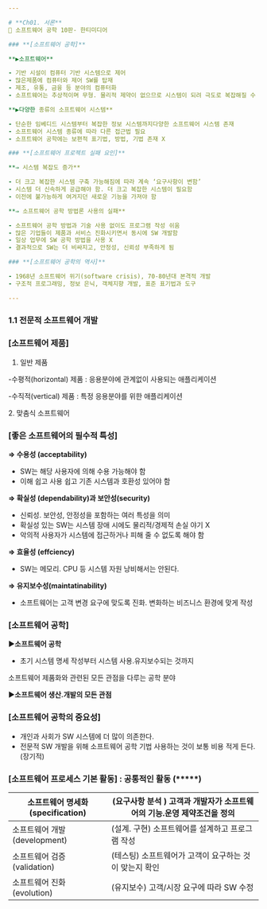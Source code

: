 ```yaml
---

# **Ch01. 서론**
📌 소프트웨어 공학 10판- 한티미디어

### **[소프트웨어 공학]**

**▶소프트웨어**

- 기반 시설이 컴퓨터 기반 시스템으로 제어
- 많은제품에 컴퓨터와 제어 SW를 탑재
- 제조, 유통, 금융 등 분야의 컴퓨터화
- 소프트웨어는 추상적이며 무형. 물리적 제약이 없으므로 시스템이 되려 극도로 복잡해질 수 있음

**▶다양한 종류의 소프트웨어 시스템**

- 단순한 임베디드 시스템부터 복잡한 정보 시스템까지다양한 소프트웨어 시스템 존재
- 소프트웨어 시스템 종류에 따라 다른 접근법 필요
- 소프트웨어 공학에는 보편적 표기법, 방법, 기법 존재 X

### **[소프트웨어 프로젝트 실패 요인]**

**⇒ 시스템 복잡도 증가**

- 더 크고 복잡한 시스템 구축 가능해짐에 따라 계속 ‘요구사항이 변함’
- 시스템 더 신속하게 공급해야 함. 더 크고 복잡한 시스템이 필요함
- 이전에 불가능하게 여겨지던 새로운 기능을 가져야 함

**⇒ 소프트웨어 공학 방법론 사용의 실패**

- 소프트웨어 공학 방법과 기술 사용 없이도 프로그램 작성 쉬움
- 많은 기업들이 제품과 서비스 진화시키면서 동시에 SW 개발함
- 일상 업무에 SW 공학 방법을 사용 X
- 결과적으로 SW는 더 비싸지고, 안정성, 신뢰성 부족하게 됨

### **[소프트웨어 공학의 역사]**

- 1968년 소프트웨어 위기(software crisis), 70-80년대 본격적 개발
- 구조적 프로그래밍, 정보 은닉, 객체지향 개발, 표준 표기법과 도구

---
```


### **1.1 전문적 소프트웨어 개발**

### **[소프트웨어 제품]**

1. 일반 제품

-수평적(horizontal) 제품 : 응용분야에 관계없이 사용되는 애플리케이션

-수직적(vertical) 제품 : 특정 응용분야를 위한 애플리케이션

2. 맞춤식 소프트웨어

### **[좋은 소프트웨어의 필수적 특성]**

**⇒ 수용성 (acceptability)**

- SW는 해당 사용자에 의해 수용 가능해야 함
- 이해 쉽고 사용 쉽고 기존 시스템과 호환성 있어야 함

**⇒ 확실성 (dependability)과 보안성(security)**

- 신뢰성. 보안성, 안정성을 포함하는 여러 특성을 의미
- 확실성 있는 SW는 시스템 장애 시에도 물리적/경제적 손실 야기 X
- 악의적 사용자가 시스템에 접근하거나 피해 줄 수 없도록 해야 함

**⇒ 효율성 (effciency)**

- SW는 메모리. CPU 등 시스템 자원 낭비해서는 안된다.

**⇒ 유지보수성(maintatinability)**

- 소프트웨어는 고객 변경 요구에 맞도록 진화. 변화하는 비즈니스 환경에 맞게 작성

### **[소프트웨어 공학]**

▶**소프트웨어 공학**

- 초기 시스템 명세 작성부터 시스템 사용.유지보수되는 것까지

소프트웨어 제품화와 관련된 모든 관점을 다루는 공학 분야

▶**소프트웨어 생산.개발의 모든 관점**

### **[소프트웨어 공학의 중요성]**

- 개인과 사회가 SW 시스템에 더 많이 의존한다.
- 전문적 SW 개발을 위해 소프트웨어 공학 기법 사용하는 것이 보통 비용 적게 든다.(장기적)

### ****[소프트웨어 프로세스 기본 활동] : 공통적인 활동 (*****)****

| 소프트웨어 명세화(specification) | (요구사항 분석 ) 고객과 개발자가 소프트웨어의 기능.운영 제약조건을 정의 |
| --- | --- |
| 소프트웨어 개발(development) | (설계. 구현) 소프트웨어를 설계하고 프로그램 작성 |
| 소프트웨어 검증(validation) | (테스팅) 소프트웨어가 고객이 요구하는 것이 맞는지 확인 |
| 소프트웨어 진화(evolution) | (유지보수) 고객/시장 요구에 따라 SW 수정 |